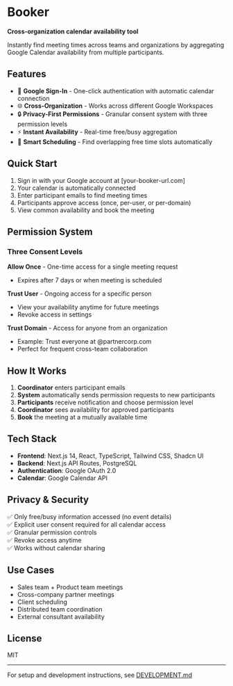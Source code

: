 # Booker

**Cross-organization calendar availability tool**

Instantly find meeting times across teams and organizations by aggregating Google Calendar availability from multiple participants.

## Features

- 🔐 **Google Sign-In** - One-click authentication with automatic calendar connection
- 🌐 **Cross-Organization** - Works across different Google Workspaces
- 🔒 **Privacy-First Permissions** - Granular consent system with three permission levels
- ⚡ **Instant Availability** - Real-time free/busy aggregation
- 🎯 **Smart Scheduling** - Find overlapping free time slots automatically

## Quick Start

1. Sign in with your Google account at [your-booker-url.com]
2. Your calendar is automatically connected
3. Enter participant emails to find meeting times
4. Participants approve access (once, per-user, or per-domain)
5. View common availability and book the meeting

## Permission System

### Three Consent Levels

**Allow Once** - One-time access for a single meeting request
- Expires after 7 days or when meeting is scheduled

**Trust User** - Ongoing access for a specific person
- View your availability anytime for future meetings
- Revoke access in settings

**Trust Domain** - Access for anyone from an organization
- Example: Trust everyone at @partnercorp.com
- Perfect for frequent cross-team collaboration

## How It Works

1. **Coordinator** enters participant emails
2. **System** automatically sends permission requests to new participants
3. **Participants** receive notification and choose permission level
4. **Coordinator** sees availability for approved participants
5. **Book** the meeting at a mutually available time

## Tech Stack

- **Frontend**: Next.js 14, React, TypeScript, Tailwind CSS, Shadcn UI
- **Backend**: Next.js API Routes, PostgreSQL
- **Authentication**: Google OAuth 2.0
- **Calendar**: Google Calendar API

## Privacy & Security

✅ Only free/busy information accessed (no event details)  
✅ Explicit user consent required for all calendar access  
✅ Granular permission controls  
✅ Revoke access anytime  
✅ Works without calendar sharing  

## Use Cases

- Sales team + Product team meetings
- Cross-company partner meetings
- Client scheduling
- Distributed team coordination
- External consultant availability

## License

MIT

---

For setup and development instructions, see [DEVELOPMENT.md](DEVELOPMENT.md)
